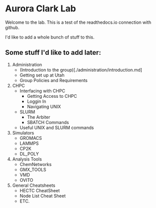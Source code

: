 # Aurora Clark Lab

Welcome to the lab. This is a test of the readthedocs.io connection with github. 

I'd like to add a whole bunch of stuff to this. 

## Some stuff I'd like to add later:
1. Administration
    - (Introduction to the group)[./administration/introduction.md]
    - Getting set up at Utah
    - Group Policies and Requirements
2. CHPC
    - Interfacing with CHPC
      - Getting Access to CHPC
      - Loggin In
      - Navigating UNIX
    - SLURM
      - The Arbiter
      - SBATCH Commands
    - Useful UNIX and SLURM commands
3. Simulators
    - GROMACS
    - LAMMPS
    - CP2K
    - DL_POLY
4. Analysis Tools
    - ChemNetworks
    - GMX_TOOLS
    - VMD
    - OVITO
5. General Cheatsheets
    - HECTC CheatSheet
    - Node List Cheat Sheet
    - ETC.
